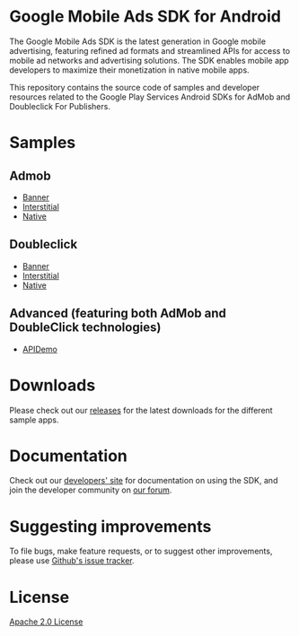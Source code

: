 Google Mobile Ads SDK for Android
=================================
The Google Mobile Ads SDK is the latest generation in Google mobile advertising,
featuring refined ad formats and streamlined APIs for access to mobile ad
networks and advertising solutions. The SDK enables mobile app developers to
maximize their monetization in native mobile apps.

This repository contains the source code of samples and developer resources
related to the Google Play Services Android SDKs for AdMob and Doubleclick For
Publishers.

Samples
=======

Admob
-----

* [Banner](https://github.com/googleads/googleads-mobile-android-examples/tree/master/admob/BannerExample)
* [Interstitial](https://github.com/googleads/googleads-mobile-android-examples/tree/master/admob/InterstitialExample)
* [Native](https://github.com/googleads/googleads-mobile-android-examples/tree/master/admob/NativeExample)

Doubleclick
-----------

* [Banner](https://github.com/googleads/googleads-mobile-android-examples/tree/master/doubleclick/BannerExample)
* [Interstitial](https://github.com/googleads/googleads-mobile-android-examples/tree/master/doubleclick/InterstitialExample)
* [Native](https://github.com/googleads/googleads-mobile-android-examples/tree/master/doubleclick/NativeExample)

Advanced (featuring both AdMob and DoubleClick technologies)
------------------------------------------------------------

* [APIDemo](https://github.com/googleads/googleads-mobile-android-examples/tree/master/APIDemo)

Downloads
=========
Please check out our
[releases](https://github.com/googleads/googleads-mobile-android-examples/releases)
for the latest downloads for the different sample apps.

Documentation
==============
Check out our [developers' site](https://developers.google.com/mobile-ads-sdk/)
for documentation on using the SDK, and join the developer community on
[our forum](https://groups.google.com/forum/#!forum/google-admob-ads-sdk).

Suggesting improvements
=======================
To file bugs, make feature requests, or to suggest other improvements, please use
[Github's issue tracker](https://github.com/googleads/googleads-mobile-android-examples/issues).

License
=======
[Apache 2.0 License](http://www.apache.org/licenses/LICENSE-2.0.html)

